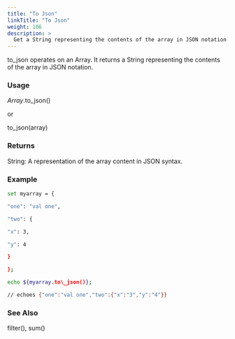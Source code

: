 ```yaml
---
title: "To Json"
linkTitle: "To Json"
weight: 106
description: >
  Get a String representing the contents of the array in JSON notation. 
---
```



to\_json operates on an Array. It returns a String representing the contents of the array in JSON notation.

### Usage

_Array_.to\_json()

or

to\_json(array)

### Returns

String: A representation of the array content in JSON syntax.

### Example

```bash
set myarray = {

"one": "val one",

"two": {

"x": 3,

"y": 4

}

};

echo ${myarray.to\_json()};

// echoes {"one":"val one","two":{"x":"3","y":"4"}}
```

### See Also

filter(), sum()
